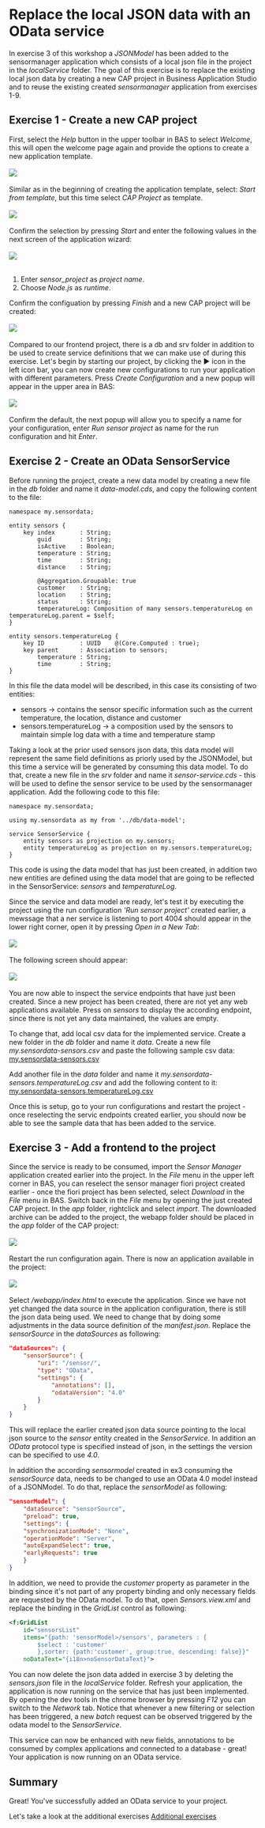 # Replace the local JSON data with an OData service

In exercise 3 of this workshop a *JSONModel* has been added to the sensormanager application which consists of a local json file in the project in the *localService* folder. The goal of this exercise is to replace the existing local json data by creating a new CAP project in Business Application Studio and to reuse the existing created *sensormanager* application from exercises 1-9.

## Exercise 1 - Create a new CAP project

First, select the *Help* button in the upper toolbar in BAS to select *Welcome*, this will open the welcome page again and provide the options to create a new application template.
<br><br>![](images/11d_01.png)<br><br>
Similar as in the beginning of creating the application template, select: *Start from template*, but this time select *CAP Project* as template.
<br><br>![](images/11d_02.png)<br><br>
Confirm the selection by pressing *Start* and enter the following values in the next screen of the application wizard:
<br><br>![](images/11d_03.png)<br><br>
1. Enter *sensor_project* as *project name*.
2. Choose *Node.js* as *runtime*.<br>

Confirm the configuation by pressing *Finish* and a new CAP project will be created:
<br><br>![](images/11d_04.png)<br><br>
Compared to our frontend project, there is a db and srv folder in addition to be used to create service definitions that we can make use of during this exercise. Let's begin by starting our project, by clicking the &#9654; icon in the left icon bar, you can now create new configurations to run your application with different parameters.
Press *Create Configuration* and a new popup will appear in the upper area in BAS:
<br><br>![](images/11d_05.png)<br><br>
Confirm the default, the next popup will allow you to specify a name for your configuration, enter *Run sensor project* as name for the run configuration and hit *Enter*.

## Exercise 2 - Create an OData SensorService

Before running the project, create a new data model by creating a new file in the *db* folder and name it *data-model.cds*, and copy the following content to the file:

````
namespace my.sensordata;

entity sensors {
    key index       : String;
        guid        : String;
        isActive    : Boolean;
        temperature : String;
        time        : String;
        distance    : String;

        @Aggregation.Groupable: true
        customer    : String;
        location    : String;
        status      : String;
        temperatureLog: Composition of many sensors.temperatureLog on temperatureLog.parent = $self;
}

entity sensors.temperatureLog {
    key ID          : UUID    @(Core.Computed : true);
    key parent      : Association to sensors;
        temperature : String;
        time        : String;
}

````

In this file the data model will be described, in this case its consisting of two entities:
- sensors -> contains the sensor specific information such as the current temperature, the location, distance and customer
- sensors.temperatureLog -> a composition used by the sensors to maintain simple log data with a time and temperature stamp

Taking a look at the prior used sensors json data, this data model will represent the same field definitions as priorly used by the JSONModel, but this time a service will be generated by consuming this data model. To do that, create a new file in the *srv* folder and name it *sensor-service.cds* - this will be used to define the sensor service to be used by the sensormanager application. Add the following code to this file: 

````
namespace my.sensordata;

using my.sensordata as my from '../db/data-model';

service SensorService {
    entity sensors as projection on my.sensors;
    entity temperatureLog as projection on my.sensors.temperatureLog;
}

````

This code is using the data model that has just been created, in addition two new entities are defined using the data model that are going to be reflected in the SensorService: *sensors* and *temperatureLog*.

Since the service and data model are ready, let's test it by executing the project using the run configuration *'Run sensor project'* created earlier, a mewssage that a ner service is listening to port 4004 should appear in the lower right corner, open it by pressing *Open in a New Tab*:
<br><br>![](images/11d_06.png)<br><br>
The following screen should appear:
<br><br>![](images/11d_07.png)<br><br>
You are now able to inspect the service endpoints that have just been created. Since a new project has been created, there are not yet any web applications available. Press on *sensors* to display the according endpoint, since there is not yet any data maintained, the values are empty.

To change that, add local csv data for the implemented service. Create a new folder in the *db* folder and name it *data*.
Create a new file *my.sensordata-sensors.csv* and paste the following sample csv data: [my.sensordata-sensors.csv](data/my.sensordata-sensors.csv)

Add another file in the *data* folder and name it *my.sensordata-sensors.temperatureLog.csv* and add the following content to it: [my.sensordata-sensors.temperatureLog.csv](data/my.sensordata-sensors.temperatureLog.csv)

Once this is setup, go to your run configurations and restart the project - once reselecting the servic endpoints created earlier, you should now be able to see the sample data that has been added to the service.

## Exercise 3 - Add a frontend to the project

Since the service is ready to be consumed, import the *Sensor Manager* application created earlier into the project. In the *File* menu in the upper left corner in BAS, you can reselect the sensor manager fiori project created earlier - once the fiori project has been selected, select *Download* in the *File* menu in BAS. Switch back in the *File* menu by opening the just created CAP project. In the *app* folder, rightclick and select *import*. The downloaded archive can be added to the project, the webapp folder should be placed in the *app* folder of the CAP project:
<br><br>![](images/11d_08.png)<br><br>
Restart the run configuration again. There is now an application available in the project:
<br><br>![](images/11d_09.png)<br><br>
Select */webapp/index.html* to execute the application. Since we have not yet changed the data source in the application configuration, there is still the json data being used. We need to change that by doing some adjustments in the data source definition of the *manifest.json*. Replace the *sensorSource* in the *dataSources* as following:

```json
"dataSources": {
    "sensorSource": {
        "uri": "/sensor/",
        "type": "OData",
        "settings": {
            "annotations": [],
            "odataVersion": "4.0"
        }
    }
}
```

This will replace the earlier created json data source pointing to the local json source to the *sensor* entity created in the *SensorService*. In addition an *OData* protocol type is specified instead of json, in the settings the version can be specified to use *4.0*.

In addition the according *sensormodel* created in ex3 consuming the *sensorSource* data, needs to be changed to use an OData 4.0 model instead of a JSONModel. To do that, replace the *sensorModel* as following:

```json
"sensorModel": {
    "dataSource": "sensorSource",
    "preload": true,
    "settings": {
    "synchronizationMode": "None",
    "operationMode": "Server",
    "autoExpandSelect": true,
    "earlyRequests": true
    }
}
```

In addition, we need to provide the *customer* property as parameter in the binding since it's not part of any property binding and only necessary fields are requested by the OData model.
To do that, open *Sensors.view.xml* and replace the binding in the *GridList* control as following:

```xml
<f:GridList
    id="sensorsList"
    items="{path: 'sensorModel>/sensors', parameters : {
        $select : 'customer'
        },sorter: {path:'customer', group:true, descending: false}}"
    noDataText="{i18n>noSensorDataText}">
```


You can now delete the json data added in exercise 3 by deleting the *sensors.json* file in the *localService* folder. Refresh your application, the application is now running on the service that has just been implemented. By opening the dev tools in the chrome browser by pressing *F12* you can switch to the *Network* tab. Notice that whenever a new filtering or selection has been triggered, a new *batch* request can be observed triggered by the odata model to the *SensorService*.

This service can now be enhanced with new fields, annotations to be consumed by complex applications and connected to a database - great! Your application is now running on an OData service.

## Summary
Great! You've successfully added an OData service to your project.

Let's take a look at the additional exercises [Additional exercises](../../)